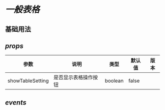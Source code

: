 <!-- 加载 demo 组件 start -->
<script setup>
import demo from './demo.vue'
</script>
<!-- 加载 demo 组件 end -->

<!-- 正文开始 -->

# ***一般表格***

## 基础用法

<ClientOnly>
  <demo />
</ClientOnly>


## ***props***

|参数|说明|类型|默认值|版本|
|-|-|-|-|-|
|showTableSetting|是否显示表格操作按钮|boolean|false||

## ***events***

